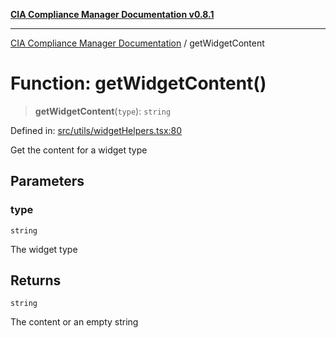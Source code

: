 [**CIA Compliance Manager Documentation v0.8.1**](../README.md)

***

[CIA Compliance Manager Documentation](../globals.md) / getWidgetContent

# Function: getWidgetContent()

> **getWidgetContent**(`type`): `string`

Defined in: [src/utils/widgetHelpers.tsx:80](https://github.com/Hack23/cia-compliance-manager/blob/aea527f1006de96602c10bb201453301cffe7b07/src/utils/widgetHelpers.tsx#L80)

Get the content for a widget type

## Parameters

### type

`string`

The widget type

## Returns

`string`

The content or an empty string
